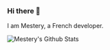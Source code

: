 ### Hi there 👋

I am Mestery, a French developer.

<img align="left" alt="Mestery's Github Stats" src="https://github-readme-stats.vercel.app/api?username=Mesteery&show_icons=true&hide_border=true" />
